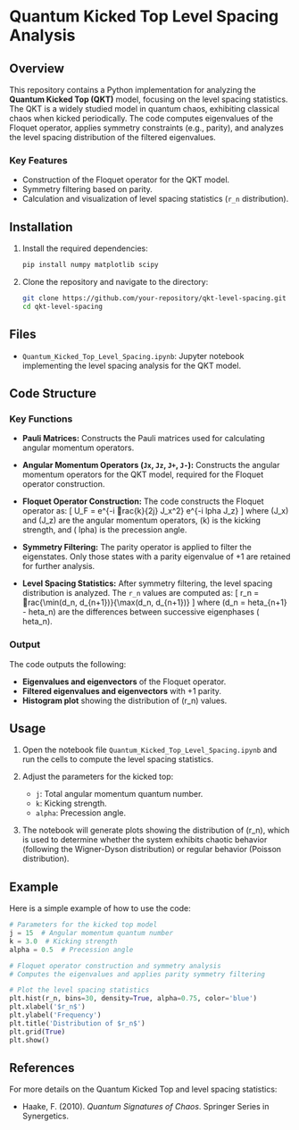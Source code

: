 
# Quantum Kicked Top Level Spacing Analysis

## Overview

This repository contains a Python implementation for analyzing the **Quantum Kicked Top (QKT)** model, focusing on the level spacing statistics. The QKT is a widely studied model in quantum chaos, exhibiting classical chaos when kicked periodically. The code computes eigenvalues of the Floquet operator, applies symmetry constraints (e.g., parity), and analyzes the level spacing distribution of the filtered eigenvalues.

### Key Features
- Construction of the Floquet operator for the QKT model.
- Symmetry filtering based on parity.
- Calculation and visualization of level spacing statistics (`r_n` distribution).
  
## Installation

1. Install the required dependencies:
   ```bash
   pip install numpy matplotlib scipy
   ```

2. Clone the repository and navigate to the directory:
   ```bash
   git clone https://github.com/your-repository/qkt-level-spacing.git
   cd qkt-level-spacing
   ```

## Files

- `Quantum_Kicked_Top_Level_Spacing.ipynb`: Jupyter notebook implementing the level spacing analysis for the QKT model.

## Code Structure

### Key Functions

- **Pauli Matrices:**
  Constructs the Pauli matrices used for calculating angular momentum operators.
  
- **Angular Momentum Operators (`Jx`, `Jz`, `J+`, `J-`):**
  Constructs the angular momentum operators for the QKT model, required for the Floquet operator construction.

- **Floquet Operator Construction:**
  The code constructs the Floquet operator as:
  \[
  U_F = e^{-i rac{k}{2j} J_x^2} e^{-i  lpha J_z}
  \]
  where \(J_x\) and \(J_z\) are the angular momentum operators, \(k\) is the kicking strength, and \( lpha\) is the precession angle.

- **Symmetry Filtering:**
  The parity operator is applied to filter the eigenstates. Only those states with a parity eigenvalue of +1 are retained for further analysis.

- **Level Spacing Statistics:**
  After symmetry filtering, the level spacing distribution is analyzed. The `r_n` values are computed as:
  \[
  r_n = rac{\min(d_n, d_{n+1})}{\max(d_n, d_{n+1})}
  \]
  where \(d_n = 	heta_{n+1} - 	heta_n\) are the differences between successive eigenphases \(	heta_n\).

### Output

The code outputs the following:
- **Eigenvalues and eigenvectors** of the Floquet operator.
- **Filtered eigenvalues and eigenvectors** with +1 parity.
- **Histogram plot** showing the distribution of \(r_n\) values.

## Usage

1. Open the notebook file `Quantum_Kicked_Top_Level_Spacing.ipynb` and run the cells to compute the level spacing statistics.
   
2. Adjust the parameters for the kicked top:
   - `j`: Total angular momentum quantum number.
   - `k`: Kicking strength.
   - `alpha`: Precession angle.

3. The notebook will generate plots showing the distribution of \(r_n\), which is used to determine whether the system exhibits chaotic behavior (following the Wigner-Dyson distribution) or regular behavior (Poisson distribution).

## Example

Here is a simple example of how to use the code:

```python
# Parameters for the kicked top model
j = 15  # Angular momentum quantum number
k = 3.0  # Kicking strength
alpha = 0.5  # Precession angle

# Floquet operator construction and symmetry analysis
# Computes the eigenvalues and applies parity symmetry filtering

# Plot the level spacing statistics
plt.hist(r_n, bins=30, density=True, alpha=0.75, color='blue')
plt.xlabel('$r_n$')
plt.ylabel('Frequency')
plt.title('Distribution of $r_n$')
plt.grid(True)
plt.show()
```

## References

For more details on the Quantum Kicked Top and level spacing statistics:
- Haake, F. (2010). *Quantum Signatures of Chaos*. Springer Series in Synergetics.
